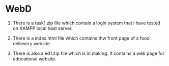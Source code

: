 # WebD
1) There is a task1.zip file which contain a login system that i have tested on XAMPP local host server.

2) There is a index.html file which contains thw front page of a food delievery website.

3) There is also a ed1.zip file which is in making. It contains a web page for educational website.

